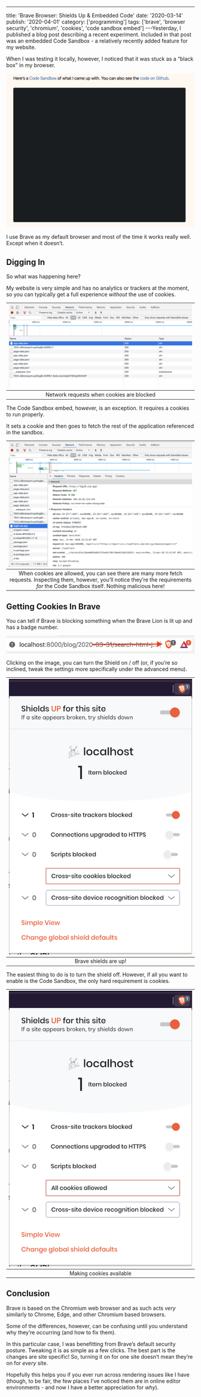 ---

title: 'Brave Browser: Shields Up & Embedded Code'
date: '2020-03-14'
publish: '2020-04-01'
category: ['programming']
tags: ['brave', 'browser security', 'chromium', 'cookies', 'code sandbox embed']
---Yesterday, I published a blog post describing a recent experiment. Included in that post was an embedded Code Sandbox - a relatively recently added feature for my website.

When I was testing it locally, however, I noticed that it was stuck as a “black box” in my browser.

![](./black-box.png)

I use Brave as my default browser and most of the time it works really well. Except when it doesn’t.

## Digging In

So what was happening here?

My website is very simple and has no analytics or trackers at the moment, so you can typically get a full experience _without_ the use of cookies.

|       ![](./shields-up-network.png)       |
| :---------------------------------------: |
| Network requests when cookies are blocked |

The Code Sandbox embed, however, is an exception. It requires a cookies to run properly.

It sets a cookie and then goes to fetch the rest of the application referenced in the sandbox.

|                                                                                  ![](./shields-down-network.png)                                                                                  |
| :-----------------------------------------------------------------------------------------------------------------------------------------------------------------------------------------------: |
| When cookies are allowed, you can see there are many more fetch requests. Inspecting them, however, you’ll notice they’re the requirements _for_ the Code Sandbox itself. Nothing malicious here! |

## Getting Cookies In Brave

You can tell if Brave is blocking something when the Brave Lion is lit up and has a badge number.

![](./shields-protection.png)

Clicking on the image, you can turn the Shield on / off (or, if you’re so inclined, tweak the settings more specifically under the advanced menu).

| ![](./shield-config.png) |
| :----------------------: |
|  Brave shields are up!   |

The easiest thing to do is to turn the shield off. However, if all you want to enable is the Code Sandbox, the only hard requirement is cookies.

| ![](./shield-config-tweaked.png) |
| :------------------------------: |
|     Making cookies available     |

## Conclusion

Brave is based on the Chromium web browser and as such acts _very_ similarly to Chrome, Edge, and other Chromium based browsers.

Some of the differences, however, can be confusing until you understand why they’re occurring (and how to fix them).

In this particular case, I was benefitting from Brave’s default security posture. Tweaking it is as simple as a few clicks. The best part is the changes are site specific! So, turning it on for one site doesn’t mean they’re on for _every_ site.

Hopefully this helps you if you ever run across rendering issues like I have (though, to be fair, the few places I’ve noticed them are in online editor environments - and now I have a better appreciation for _why_).
